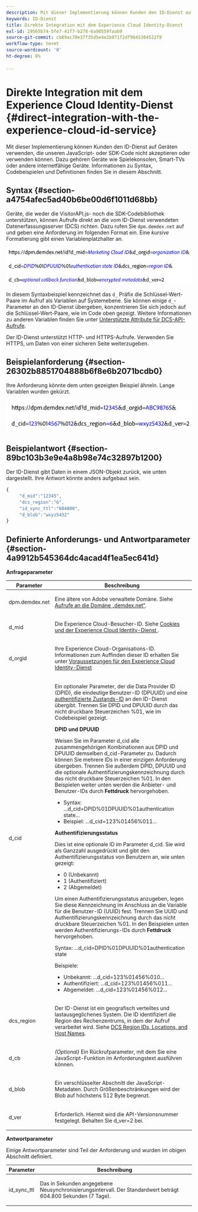 ```yaml
---
description: Mit dieser Implementierung können Kunden den ID-Dienst auf Geräten verwenden, die unseren JavaScript- oder SDK-Code nicht akzeptieren oder verwenden können. Dazu gehören Geräte wie Spielekonsolen, Smart-TVs oder andere internetfähige Geräte. Informationen zu Syntax, Codebeispielen und Definitionen finden Sie in diesem Abschnitt.
keywords: ID-Dienst
title: Direkte Integration mit dem Experience Cloud Identity-Dienst
exl-id: 29565b74-5fe7-41f7-b278-6a90559faab9
source-git-commit: cb89ac70e37f35d5e4e2b971f2df9645304522f8
workflow-type: tm+mt
source-wordcount: '0'
ht-degree: 0%

---
```


# Direkte Integration mit dem Experience Cloud Identity-Dienst {#direct-integration-with-the-experience-cloud-id-service}

Mit dieser Implementierung können Kunden den ID-Dienst auf Geräten verwenden, die unseren JavaScript- oder SDK-Code nicht akzeptieren oder verwenden können. Dazu gehören Geräte wie Spielekonsolen, Smart-TVs oder andere internetfähige Geräte. Informationen zu Syntax, Codebeispielen und Definitionen finden Sie in diesem Abschnitt.

## Syntax {#section-a4754afec5ad40b6be00d6f1011d68bb}

Geräte, die weder die VisitorAPI.js- noch die SDK-Codebibliothek unterstützen, können Aufrufe direkt an die vom ID-Dienst verwendeten Datenerfassungsserver (DCS) richten. Dazu rufen Sie `dpm.demdex.net` auf und geben eine Anforderung im folgenden Format ein. Eine *kursive* Formatierung gibt einen Variablenplatzhalter an.

![](assets/directSyntax.png)

In diesem Syntaxbeispiel kennzeichnet das `d_` Präfix die Schlüssel-Wert-Paare im Aufruf als Variablen auf Systemebene. Sie können einige `d_`-Parameter an den ID-Dienst übergeben, konzentrieren Sie sich jedoch auf die Schlüssel-Wert-Paare, wie im Code oben gezeigt. Weitere Informationen zu anderen Variablen finden Sie unter [Unterstützte Attribute für DCS-API-Aufrufe](https://experienceleague.adobe.com/docs/audience-manager/user-guide/api-and-sdk-code/dcs/dcs-api-reference/dcs-keys.html).

Der ID-Dienst unterstützt HTTP- und HTTPS-Aufrufe. Verwenden Sie HTTPS, um Daten von einer sicheren Seite weiterzugeben.

## Beispielanforderung {#section-26302b8851704888b6f8e6b2071bcdb0}

Ihre Anforderung könnte dem unten gezeigten Beispiel ähneln. Lange Variablen wurden gekürzt.

![](assets/directExample.png)

## Beispielantwort {#section-89bc103b3e9e4a8b98e74c32897b1200}

Der ID-Dienst gibt Daten in einem JSON-Objekt zurück, wie unten dargestellt. Ihre Antwort könnte anders aufgebaut sein.

```js
{
     "d_mid":"12345",
     "dcs_region":"6",
     "id_sync_ttl":"604800",
     "d_blob":"wxyz5432"
}
```

## Definierte Anforderungs- und Antwortparameter {#section-4a9912b545364dc4acad4f1ea5ec641d}

**Anfrageparameter**

<table id="table_C8FFA89AB74E4E31A6926CDE5CD54217"> 
 <thead> 
  <tr> 
   <th colname="col1" class="entry"> Parameter </th> 
   <th colname="col2" class="entry"> Beschreibung </th> 
  </tr> 
 </thead>
 <tbody> 
  <tr> 
   <td colname="col1"> <p> <span class="codeph"> dpm.demdex.net</span> </p> </td> 
   <td colname="col2"> <p>Eine ältere von <span class="keyword">Adobe</span> verwaltete Domäne. Siehe <a href="https://experienceleague.adobe.com/docs/audience-manager/user-guide/reference/demdex-calls.html" format="https" scope="external">Aufrufe an die Domäne „demdex.net“</a>. </p> </td> 
  </tr> 
  <tr> 
   <td colname="col1"> <p> <span class="codeph"> d_mid</span> </p> </td> 
   <td colname="col2"> <p>Die Experience Cloud-Besucher-ID. Siehe <a href="../introduction/cookies.md" format="dita" scope="local">Cookies und der Experience Cloud Identity-Dienst </a>. </p> </td> 
  </tr> 
  <tr> 
   <td colname="col1"> <p> <span class="codeph"> d_orgid</span> </p> </td> 
   <td colname="col2"> <p>Ihre Experience Cloud-Organisations-ID. Informationen zum Auffinden dieser ID erhalten Sie unter  <a href="../reference/requirements.md" format="dita" scope="local">Voraussetzungen für den Experience Cloud Identity-Dienst</a> </p> </td> 
  </tr> 
  <tr> 
   <td colname="col1"> <p> <span class="codeph"> d_cid</span> </p> </td> 
   <td colname="col2"> <p>Ein optionaler Parameter, der die Data Provider ID (DPID), die eindeutige Benutzer-ID (DPUUID) und eine <a href="../reference/authenticated-state.md" format="dita" scope="local"> authentifizierte Zustands-ID</a> an den ID-Dienst übergibt. Trennen Sie DPID und DPUUID durch das nicht druckbare Steuerzeichen <span class="codeph">%01</span>, wie im Codebeispiel gezeigt. </p> <p> <b>DPID und DPUUID</b> </p> <p>Weisen Sie im Parameter <span class="codeph">d_cid</span> alle zusammengehörigen Kombinationen aus DPID und DPUUID demselben <span class="codeph">d_cid</span>-Parameter zu. Dadurch können Sie mehrere IDs in einer einzigen Anforderung übergeben. Trennen Sie außerdem DPID, DPUUID und die optionale Authentifizierungskennzeichnung durch das nicht druckbare Steuerzeichen <span class="codeph">%01</span>. In den Beispielen weiter unten werden die Anbieter- und Benutzer-IDs durch <b>Fettdruck</b> hervorgehoben. </p> 
    <ul id="ul_2E19D837296B40E9ACD096495CF711C5"> 
     <li id="li_5B94B057654440B99B989BA60E4ED053">Syntax: <span class="codeph">...d_cid=DPID%01DPUUID%01authentication state...</span> </li> 
     <li id="li_B07833EF51D54F088574B7B7F9FB841A">Beispiel: <span class="codeph">...d_cid=123%01456%011...</span> </li> 
    </ul> <p> <b>Authentifizierungsstatus</b> </p> <p>Dies ist eine optionale ID im Parameter <span class="codeph">d_cid</span>. Sie wird als Ganzzahl ausgedrückt und gibt den Authentifizierungsstatus von Benutzern an, wie unten gezeigt: </p> 
    <ul id="ul_E2B36922B11C4AA2A9016B6E2DC9EDAA"> 
     <li id="li_31C018E3F9514B938C73EF40C436715F"> <span class="codeph"> 0</span> (Unbekannt) </li> 
     <li id="li_1F125C3879324C2F8EF4613C0ECB5F02"> <span class="codeph"> 1</span> (Authentifiziert) </li> 
     <li id="li_EF6792D0115D407485079D5D7480D965"> <span class="codeph"> 2</span> (Abgemeldet) </li> 
    </ul> <p>Um einen Authentifizierungsstatus anzugeben, legen Sie diese Kennzeichnung im Anschluss an die Variable für die Benutzer-ID (UUID) fest. Trennen Sie UUID und Authentifizierungskennzeichnung durch das nicht druckbare Steuerzeichen <span class="codeph">%01</span>. In den Beispielen unten werden Authentifizierungs-IDs durch <b>Fettdruck</b> hervorgehoben. </p> <p>Syntax: <span class="codeph">...d_cid=DPID%01DPUUID%01authentication state</span> </p> <p>Beispiele: </p> 
    <ul id="ul_4C1054CE860A4D9C8DD85C2A8020C47F"> 
     <li id="li_AD4000BF3E0146C0BD37B1EC513EC314">Unbekannt: <span class="codeph">...d_cid=123%01456%010...</span> </li> 
     <li id="li_B037D424AADA4D41BF29381A9602AE61">Authentifiziert: <span class="codeph">...d_cid=123%01456%011...</span> </li> 
     <li id="li_0410FCB9E60D4DD08E7898D814E1C3C9">Abgemeldet: <span class="codeph">...d_cid=123%01456%012...</span> </li> 
    </ul> </td> 
  </tr> 
  <tr> 
   <td colname="col1"> <p> <span class="codeph"> dcs_region</span> </p> </td> 
   <td colname="col2"> <p>Der ID-Dienst ist ein geografisch verteiltes und lastausgeglichenes System. Die ID identifiziert die Region des Rechenzentrums, in dem der Aufruf verarbeitet wird. Siehe <a href="https://experienceleague.adobe.com/docs/audience-manager/user-guide/api-and-sdk-code/dcs/dcs-api-reference/dcs-regions.html" format="https" scope="external">DCS Region IDs, Locations, and Host Names</a>. </p> </td> 
  </tr> 
  <tr> 
   <td colname="col1"> <p> <span class="codeph"> d_cb</span> </p> </td> 
   <td colname="col2"> <p> <i>(Optional)</i> Ein Rückrufparameter, mit dem Sie eine JavaScript-Funktion im Anforderungstext ausführen können. </p> </td> 
  </tr> 
  <tr> 
   <td colname="col1"> <p> <span class="codeph"> d_blob</span> </p> </td> 
   <td colname="col2"> <p>Ein verschlüsselter Abschnitt der JavaScript-Metadaten. Durch Größenbeschränkungen wird der Blob auf höchstens 512 Byte begrenzt. </p> </td> 
  </tr> 
  <tr> 
   <td colname="col1"> <p> <span class="codeph"> d_ver</span> </p> </td> 
   <td colname="col2"> <p>Erforderlich. Hiermit wird die API-Versionsnummer festgelegt. Behalten Sie <span class="codeph">d_ver=2</span> bei. </p> </td> 
  </tr> 
 </tbody> 
</table>

**Antwortparameter**

Einige Antwortparameter sind Teil der Anforderung und wurden im obigen Abschnitt definiert.

<table id="table_58D0E8876DDC4A81B1F24F845E87EC18"> 
 <thead> 
  <tr> 
   <th colname="col1" class="entry"> Parameter </th> 
   <th colname="col2" class="entry"> Beschreibung </th> 
  </tr> 
 </thead>
 <tbody> 
  <tr> 
   <td colname="col1"> <p> <span class="codeph"> id_sync_ttl</span> </p> </td> 
   <td colname="col2"> <p>Das in Sekunden angegebene Neusynchronisierungsintervall. Der Standardwert beträgt 604.800 Sekunden (7 Tage). </p> </td> 
  </tr> 
 </tbody> 
</table>
